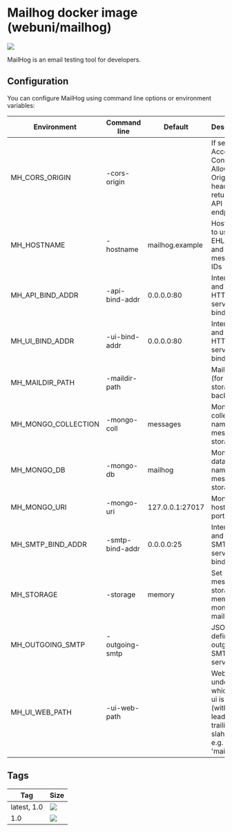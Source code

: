 Mailhog docker image (webuni/mailhog)
=====================================

![](https://avatars3.githubusercontent.com/u/10258541?s=200&v=4)

MailHog is an email testing tool for developers.

Configuration
-------------

You can configure MailHog using command line options or environment variables:

| Environment         | Command line    | Default         | Description
| ------------------- | --------------- | --------------- | -----------
| MH_CORS_ORIGIN      | -cors-origin    |                 | If set, a Access-Control-Allow-Origin header is returned for API endpoints
| MH_HOSTNAME         | -hostname       | mailhog.example | Hostname to use for EHLO/HELO and message IDs
| MH_API_BIND_ADDR    | -api-bind-addr  | 0.0.0.0:80      | Interface and port for HTTP API server to bind to
| MH_UI_BIND_ADDR     | -ui-bind-addr   | 0.0.0.0:80      | Interface and port for HTTP UI server to bind to
| MH_MAILDIR_PATH     | -maildir-path   |                 | Maildir path (for maildir storage backend)
| MH_MONGO_COLLECTION | -mongo-coll     | messages        | MongoDB collection name for message storage
| MH_MONGO_DB         | -mongo-db       | mailhog         | MongoDB database name for message storage
| MH_MONGO_URI        | -mongo-uri      | 127.0.0.1:27017 | MongoDB host and port
| MH_SMTP_BIND_ADDR   | -smtp-bind-addr | 0.0.0.0:25      | Interface and port for SMTP server to bind to
| MH_STORAGE          | -storage        | memory          | Set message storage: memory / mongodb / maildir
| MH_OUTGOING_SMTP    | -outgoing-smtp  |                 | JSON file defining outgoing SMTP servers
| MH_UI_WEB_PATH      | -ui-web-path    |                 | WebPath under which the ui is served (without leading or trailing slahes), e.g. 'mailhog'

Tags
----

 Tag         | Size
 ----------- | ----
 latest, 1.0 | [![](https://images.microbadger.com/badges/image/webuni/mailhog.svg)](https://microbadger.com/images/webuni/mailhog)
 1.0         | [![](https://images.microbadger.com/badges/image/webuni/mailhog:1.0.svg)](https://microbadger.com/images/webuni/mailhog:1.0)